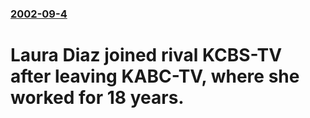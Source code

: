 ### [2002-09-4](/news/2002/09/4/index.md)

# Laura Diaz joined rival KCBS-TV after leaving KABC-TV, where she worked for 18 years.



